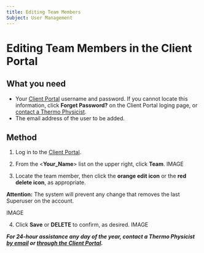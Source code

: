 ```yaml
---
title: Editing Team Members
Subject: User Management
---
```


# Editing Team Members in the Client Portal
## What you need
* Your [Client Portal](https://www.thermo.io/login/) username and password. If you cannot locate this information, click **Forget Password?** on the Client Portal loging page, or [contact a Thermo Physicist](mailto:physicists@thermo.io).
* The email address of the user to be added.
## Method
1. Log in to the [Client Portal](https://www.thermo.io/login/).
2. From the <**Your_Name**> list on the upper right, click **Team**.
   IMAGE

3. Locate the team member, then click the **orange edit icon** or the **red delete icon**, as appropriate. 

**Attention:** The system will prevent any change that removes the last Superuser on the account.

   IMAGE
   
4. Click **Save** or **DELETE** to confirm, as desired.
   IMAGE

**_For 24-hour assistance any day of the year, contact a Thermo Physicist [by email](mailto:physicists@thermo.io) or [through the Client Portal](https://www.thermo.io/login/)._**
